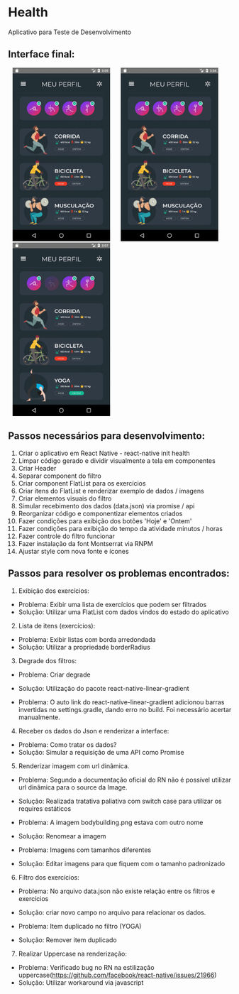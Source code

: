 # Health

Aplicativo para Teste de Desenvolvimento

## Interface final:

<div>
  <img hspace=10 src="/samples/FlatList.gif" width="220px" title="FlatList" />
  <img hspace=10 src="/samples/Filtro.gif" width="220px" title="Filtro"/>
  <img hspace=10 src="/samples/Filtro2.gif" width="220px" title="Filtro"/> 
</div>

## Passos necessários para desenvolvimento:

1. Criar o aplicativo em React Native - react-native init health
2. Limpar código gerado e dividir visualmente a tela em componentes
3. Criar Header
4. Separar component do filtro
5. Criar component FlatList para os exercícios
6. Criar itens do FlatList e renderizar exemplo de dados / imagens
7. Criar elementos visuais do filtro
8. Simular recebimento dos dados (data.json) via promise / api
9. Reorganizar código e componentizar elementos criados
10. Fazer condições para exibição dos botões 'Hoje' e 'Ontem'
11. Fazer condições para exibição do tempo da atividade minutos / horas
12. Fazer controle do filtro funcionar
13. Fazer instalação da font Montserrat via RNPM
14. Ajustar style com nova fonte e ícones


## Passos para resolver os problemas encontrados:

1. Exibição dos exercícios:
  * Problema: Exibir uma lista de exercícios que podem ser filtrados
  * Solução: Utilizar uma FlatList com dados vindos do estado do aplicativo

2. Lista de itens (exercícios):
  * Problema: Exibir listas com borda arredondada
  * Solução: Utilizar a propriedade borderRadius

3. Degrade dos filtros:
  * Problema: Criar degrade
  * Solução: Utilização do pacote react-native-linear-gradient

  * Problema: O auto link do react-native-linear-gradient adicionou barras invertidas no settings.gradle, dando erro no build. Foi necessário acertar manualmente.

4. Receber os dados do Json e renderizar a interface:
  * Problema: Como tratar os dados?
  * Solução: Simular a requisição de uma API como Promise

5. Renderizar imagem com url dinâmica.
  * Problema: Segundo a documentação oficial do RN não é possível utilizar url dinâmica para o source da Image.
  * Solução: Realizada tratativa paliativa com switch case para utilizar os requires estáticos

  * Problema: A imagem bodybuilding.png estava com outro nome
  * Solução: Renomear a imagem

  * Problema: Imagens com tamanhos diferentes
  * Solução: Editar imagens para que fiquem com o tamanho padronizado

6. Filtro dos exercícios:
  * Problema: No arquivo data.json não existe relação entre os filtros e exercícios
  * Solução: criar novo campo no arquivo para relacionar os dados.

  * Problema: Item duplicado no filtro (YOGA)
  * Solução: Remover item duplicado

7. Realizar Uppercase na renderização:
  * Problema: Verificado bug no RN na estilização uppercase(https://github.com/facebook/react-native/issues/21966)
  * Solução: Utilizar workaround via javascript
